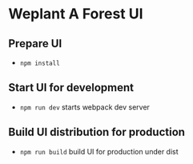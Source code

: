 # Weplant A Forest UI

## Prepare UI
* `npm install`

## Start UI for development
* `npm run dev` starts webpack dev server

## Build UI distribution for production
* `npm run build` build UI for production under dist

